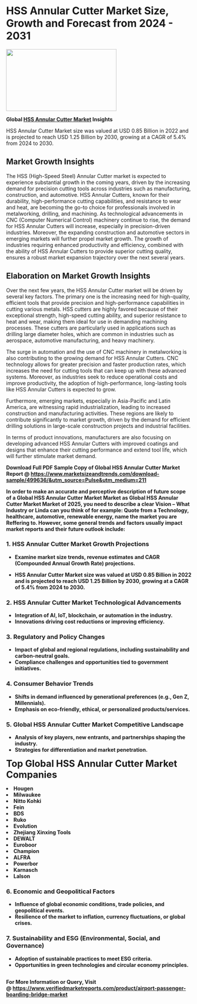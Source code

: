 <H1>HSS Annular Cutter Market Size, Growth and Forecast from 2024 - 2031</H1><img class="aligncenter size-medium wp-image-584254" src="https://thirdeyenews.in/wp-content/uploads/2024/09/Global-Market-Research-300x168.jpeg" alt="" width="300" height="168" /><p><strong>Global&nbsp;<a href="https://www.marketsizeandtrends.com/download-sample/499636/&amp;utm_source=Pulse&amp;utm_medium=211">HSS Annular Cutter Market</a> Insights</strong></p><p>HSS Annular Cutter Market size was valued at USD 0.85 Billion in 2022 and is projected to reach USD 1.25 Billion by 2030, growing at a CAGR of 5.4% from 2024 to 2030.</p><p><h2>Market Growth Insights</h2> <p>The HSS (High-Speed Steel) Annular Cutter market is expected to experience substantial growth in the coming years, driven by the increasing demand for precision cutting tools across industries such as manufacturing, construction, and automotive. HSS Annular Cutters, known for their durability, high-performance cutting capabilities, and resistance to wear and heat, are becoming the go-to choice for professionals involved in metalworking, drilling, and machining. As technological advancements in CNC (Computer Numerical Control) machinery continue to rise, the demand for HSS Annular Cutters will increase, especially in precision-driven industries. Moreover, the expanding construction and automotive sectors in emerging markets will further propel market growth. The growth of industries requiring enhanced productivity and efficiency, combined with the ability of HSS Annular Cutters to provide superior cutting quality, ensures a robust market expansion trajectory over the next several years. </p> <p><strong></strong></p> <h2>Elaboration on Market Growth Insights</h2> <p>Over the next few years, the HSS Annular Cutter market will be driven by several key factors. The primary one is the increasing need for high-quality, efficient tools that provide precision and high-performance capabilities in cutting various metals. HSS cutters are highly favored because of their exceptional strength, high-speed cutting ability, and superior resistance to heat and wear, making them ideal for use in demanding machining processes. These cutters are particularly used in applications such as drilling large diameter holes, which are common in industries such as aerospace, automotive manufacturing, and heavy machinery.</p> <p>The surge in automation and the use of CNC machinery in metalworking is also contributing to the growing demand for HSS Annular Cutters. CNC technology allows for greater precision and faster production rates, which increases the need for cutting tools that can keep up with these advanced systems. Moreover, as industries seek to reduce operational costs and improve productivity, the adoption of high-performance, long-lasting tools like HSS Annular Cutters is expected to grow.</p> <p>Furthermore, emerging markets, especially in Asia-Pacific and Latin America, are witnessing rapid industrialization, leading to increased construction and manufacturing activities. These regions are likely to contribute significantly to market growth, driven by the demand for efficient drilling solutions in large-scale construction projects and industrial facilities.</p> <p>In terms of product innovations, manufacturers are also focusing on developing advanced HSS Annular Cutters with improved coatings and designs that enhance their cutting performance and extend tool life, which will further stimulate market demand.</p> <p><strong></p><p><span class=""><strong>Download Full PDF Sample Copy of Global HSS Annular Cutter Market Report</strong> @ <a href="https://www.marketsizeandtrends.com/download-sample/499636/&amp;utm_source=Pulse&amp;utm_medium=211" target="_blank">https://www.marketsizeandtrends.com/download-sample/499636/&amp;utm_source=Pulse&amp;utm_medium=211</a></span></p><p>In order to make an accurate and perceptive description of future scope of a Global&nbsp;HSS Annular Cutter Market Market as Global&nbsp;HSS Annular Cutter Market Market of 2025, you need to describe a clear Vision &ndash; What Industry or Linda can you think of for example: Quote from a Technology, healthcare, automotive, renewable energy, name the market you are Reffering to. However, some general trends and factors usually impact market reports and their future outlook include:</p><h3>1.&nbsp;<strong>HSS Annular Cutter Market Growth Projections</strong></h3><ul><li>Examine market size trends, revenue estimates and CAGR (Compounded Annual Growth Rate) projections.</li><li><p>HSS Annular Cutter Market size was valued at USD 0.85 Billion in 2022 and is projected to reach USD 1.25 Billion by 2030, growing at a CAGR of 5.4% from 2024 to 2030.</p></li></ul><h3>2.&nbsp;<strong>HSS Annular Cutter Market Technological Advancements</strong></h3><ul><li>Integration of AI, IoT, blockchain, or automation in the industry.</li><li>Innovations driving cost reductions or improving efficiency.</li></ul><h3>3.&nbsp;<strong>Regulatory and Policy Changes</strong></h3><ul><li>Impact of global and regional regulations, including sustainability and carbon-neutral goals.</li><li>Compliance challenges and opportunities tied to government initiatives.</li></ul><h3>4.&nbsp;<strong>Consumer Behavior Trends</strong></h3><ul><li>Shifts in demand influenced by generational preferences (e.g., Gen Z, Millennials).</li><li>Emphasis on eco-friendly, ethical, or personalized products/services.</li></ul><h3>5.&nbsp;<strong>Global HSS Annular Cutter Market Competitive Landscape</strong></h3><ul><li>Analysis of key players, new entrants, and partnerships shaping the industry.</li><li>Strategies for differentiation and market penetration.</li></ul><p data-pm-slice="1 1 []"><span style="color: inherit; font-family: inherit; font-size: 25px;">Top Global HSS Annular Cutter Market Companies</span></p><div class="" data-test-id=""><p><li>Hougen</li><li> Milwaukee</li><li> Nitto Kohki</li><li> Fein</li><li> BDS</li><li> Ruko</li><li> Evolution</li><li> Zhejiang Xinxing Tools</li><li> DEWALT</li><li> Euroboor</li><li> Champion</li><li> ALFRA</li><li> Powerbor</li><li> Karnasch</li><li> Lalson</li></p></div><h3>6.&nbsp;<strong>Economic and Geopolitical Factors</strong></h3><ul><li>Influence of global economic conditions, trade policies, and geopolitical events.</li><li>Resilience of the market to inflation, currency fluctuations, or global crises.</li></ul><h3>7.&nbsp;<strong>Sustainability and ESG (Environmental, Social, and Governance)</strong></h3><ul><li>Adoption of sustainable practices to meet ESG criteria.</li><li>Opportunities in green technologies and circular economy principles.</li></ul><h2><strong style="font-size: 14px;">For More Information or Query, Visit @&nbsp;</strong><a style="background-color: #ffffff; font-size: 14px;" href="https://www.marketsizeandtrends.com/report/hss-annular-cutter-market/" target="_blank">https://www.verifiedmarketreports.com/product/airport-passenger-boarding-bridge-market</a></h2>
